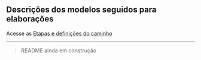 ## Descrições dos modelos seguidos para elaborações


Acesse as [Etapas e definições do caminho](./etapas/etapas.md)

--------------------

> README ainda em construção

<!---
### Generic x86 / KVM - ubuntu-core-20
### Full x86 32/64 bit CPU virtualisation 

wget https://cdimage.ubuntu.com/ubuntu-core/20/stable/current/ubuntu-core-20-amd64.img.xz

# Next step: Install
# https://ubuntu.com/download/kvm

# Any device running Ubuntu Core is instantiated from an image. 
# Creating an Ubuntu Core image starts with a model assertion, a digitally signed text 
#   file with structured headers defining every aspect of the image.

# there are four principle snaps-types that combine to create the Ubuntu Core environment. 
# These are 
#   - kernel
#   - gadget
#   - base 
#   - snapd
# and all four need to be referenced within a model assertion.

# Building with ubuntu-image

sudo snap install ubuntu-image --beta --classic

# Custom model assertion ---- Ver


# The following will build an amd64 image using the ubuntu-core-20-amd64.model 
#  reference model assertion:

ubuntu-image snap ubuntu-core-20-amd64.model

# The output includes the img file itself, alongside a seed.manifest file 

# Testing an image
    
sudo qemu-system-x86_64 -smp 2 -m 2048                                            \
 -net nic,model=virtio                                                            \
 -net user,hostfwd=tcp::8022-:22                                                  \
 -drive file=/usr/share/OVMF/OVMF_CODE.fd,if=pflash,format=raw,unit=0,readonly=on \
 -drive file=pc.img,cache=none,format=raw,id=disk1,if=none                        \
 -device virtio-blk-pci,drive=disk1,bootindex=1                                   \
 -machine accel=kvm

# With a successful boot, Ubuntu Core initialisation will ask for both 
#   networking parameters and an Ubuntu One account (see https://snapcraft.io/account).

# When the initialisation process has finished, and rebooted, you can SSH/

ssh -p 8022 <Ubuntu SSO user name>@localhost

# You are now connected to the Ubuntu Core
# To list which snaps are installed, for example, type ‘snap list’:

$ snap list

# To view the model assertion used to build the image:

$ snap model --assertion

# To output the serial assertion rather than the model assertion, type snap model --serial:

$ snap model --serial

# -----------------------------------------------------------------
date -Iseconds --utc
# Modif

unxz ubuntu-core-*

# After create my-model.json
# Have Signing a model assertion
# The difference between building an image from a reference model assertion and building from 
# a modified model assertion is that the modified model assertion needs to be digitally signed. 
# This is accomplished in four stages:
#   1 create a key
#   2 export/register the key
#   3 sign the model assertion
#   4 build the image

snap login

snap keys

# if no keys registered
snap create-key my-models

snap keys

snapcraft register-key
# Registering key ...
# Done. The key "my-models" (GvXDpIbG154qTRe3fBiObIH4puaC8yGR2mx3qDa83los3gIXTw0zusFQSDuE5O1d) may be used to sign your assertions.

# With a key created, use the snapcraft command to upload and register it with the store:

cat my-model.json | snap sign -k my-key-name > my-model.model

# The resulting my-model.model file contains the signed model assertion and can now be used to build the image.

# Building the image

sudo snap install ubuntu-image --beta --classic

# In gadget
snapcrapft '

# Para criar a Imagem
ubuntu-image snap my-model.model

# The ubuntu-image command will now build an image using locally sourced and built snaps, 
#   such as a custom gadget snap:

ubuntu-image snap my-model.model --snap ./pc_20-0.4_amd64.snap
-->


